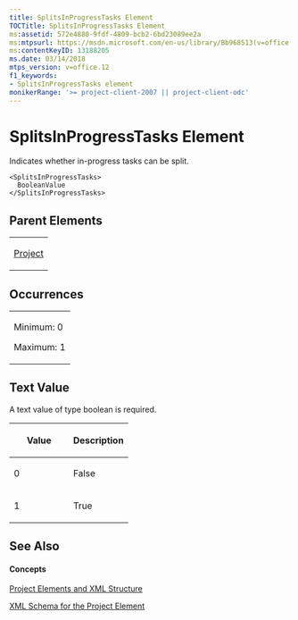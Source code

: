 ```yaml
---
title: SplitsInProgressTasks Element
TOCTitle: SplitsInProgressTasks Element
ms:assetid: 572e4880-9fdf-4809-bcb2-6bd23089ee2a
ms:mtpsurl: https://msdn.microsoft.com/en-us/library/Bb968513(v=office.12)
ms:contentKeyID: 13188205
ms.date: 03/14/2018
mtps_version: v=office.12
f1_keywords:
- SplitsInProgressTasks element
monikerRange: '>= project-client-2007 || project-client-odc'
---
```


# SplitsInProgressTasks Element




Indicates whether in-progress tasks can be split.

    <SplitsInProgressTasks>
      BooleanValue
    </SplitsInProgressTasks>

## Parent Elements

<table>
<colgroup>
<col style="width: 100%" />
</colgroup>
<tbody>
<tr class="odd">
<td><p><a href="project-element.md">Project</a></p></td>
</tr>
</tbody>
</table>

## Occurrences

<table>
<colgroup>
<col style="width: 100%" />
</colgroup>
<tbody>
<tr class="odd">
<td><p>Minimum: 0</p>
<p>Maximum: 1</p></td>
</tr>
</tbody>
</table>

## Text Value

A text value of type boolean is required.

<table>
<colgroup>
<col style="width: 50%" />
<col style="width: 50%" />
</colgroup>
<thead>
<tr class="header">
<th><p>Value</p></th>
<th><p>Description</p></th>
</tr>
</thead>
<tbody>
<tr class="odd">
<td><p>0</p></td>
<td><p>False</p></td>
</tr>
<tr class="even">
<td><p>1</p></td>
<td><p>True</p></td>
</tr>
</tbody>
</table>

## See Also

#### Concepts

[Project Elements and XML Structure](project-elements-and-xml-structure.md)

[XML Schema for the Project Element](xml-schema-for-the-project-element.md)

